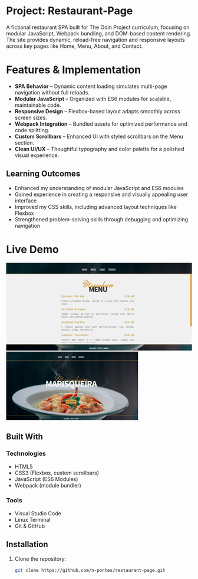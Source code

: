 # Project: Restaurant-Page
A fictional restaurant SPA built for The Odin Project curriculum, focusing on modular JavaScript, Webpack bundling, and DOM-based content rendering. The site provides dynamic, reload-free navigation and responsive layouts across key pages like Home, Menu, About, and Contact.

# Features & Implementation
+ **SPA Behavior** – Dynamic content loading simulates multi-page navigation without full reloads.
+ **Modular JavaScript** – Organized with ES6 modules for scalable, maintainable code.
+ **Responsive Design** – Flexbox-based layout adapts smoothly across screen sizes.
+ **Webpack Integration** – Bundled assets for optimized performance and code splitting.
+ **Custom Scrollbars** – Enhanced UI with styled scrollbars on the Menu section.
+ **Clean UI/UX** – Thoughtful typography and color palette for a polished visual experience.

## Learning Outcomes
+ Enhanced my understanding of modular JavaScript and ES6 modules
+ Gained experience in creating a responsive and visually appealing user interface
+ Improved my CSS skills, including advanced layout techniques like Flexbox
+ Strengthened problem-solving skills through debugging and optimizing navigation

# Live Demo
![Home Tab](./src/images/ScreenshotB.png)
<img src="./src/images/ScreenshotA.png" width="358">

## Built With
### Technologies
+ HTML5
+ CSS3 (Flexbox, custom scrollbars)
+ JavaScript (ES6 Modules)
+ Webpack (module bundler)

### Tools
+ Visual Studio Code
+ Linux Terminal
+ Git & GitHub

## Installation
1. Clone the repository:
   ```sh
   git clone https://github.com/n-pontes/restaurant-page.git